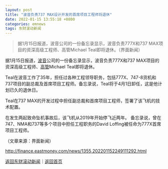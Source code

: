 ```yaml
---
layout: post
title: "波音负责737 MAX设计开发的首席项目工程师将退休"
date: 2022-01-15 13:55:18 +0800
categories: emnews
tags: 东财滚动新闻
---
```

> 据1月15日报道，波音公司的一份备忘录显示，波音负责777X和737 MAX项目的资深高级工程师、高管Michael Teal即将退休。（界面新闻）

<p>据1月15日报道，<span id="stock_106.BA"><a href="http://quote.eastmoney.com/unify/r/106.BA" class="keytip" data-code="106,BA">波音</a></span><span id="quote_106.BA"></span>公司的一份备忘录显示，<span web="1" href="http://quote.eastmoney.com/unify/r/106.BA" class="em_stock_key_common" data-code="106,BA">波音</span>负责777X和737 MAX项目的资深高级工程师、<span id="Info.3290"><a href="http://data.eastmoney.com/executive/" class="infokey">高管</a></span>Michael Teal即将退休。</p>
 <p>Teal在<span web="1" href="http://quote.eastmoney.com/unify/r/106.BA" class="em_stock_key_common" data-code="106,BA">波音</span>工作了35年，担任过各种工程领导职务，包括777X、747-8货机和737项目的副总裁及首席项目工程师。备忘录说，Teal将于4月1日卸任，这是他计划已久的退休日。</p>
 <p>Teal在737 MAX的开发过程中担任副总裁和首席项目工程师，签署了该飞机的技术配置。</p>
 <p>在发生两起致命坠机事故后，该飞机从2019年开始停飞近两年。 备忘录说，曾在747、NMA和737等多个项目中担任工程职务的David Loffing被任命为777X首席项目工程师。</p><p class="em_media">（文章来源：界面新闻）</p>

<http://finance.eastmoney.com/news/1355,202201152249111292.html>

[返回东财滚动新闻](//finews.withounder.com/emnews/)｜[返回首页](//finews.withounder.com/)